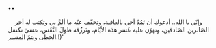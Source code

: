 ••

ㅤ
وإنّي يا الله.. أدعوك أن تَمُدّ أخي بالعافية، وتخفّف عنّه ما ألَمَّ بي وتكتب له أجر الصّابرين الصّادقين، وتهوّن عليه عُسر هذه الأيّام، وتَرزُقه طولَ النَّفَس، عسىٰ تكتمل الخطى ويتمّ المسير.!)'